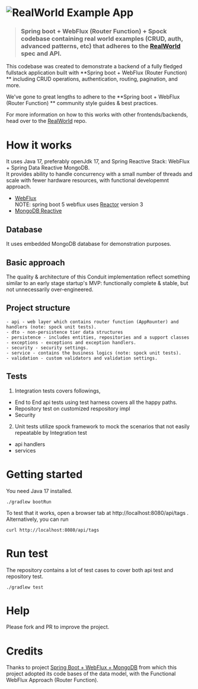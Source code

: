 # ![RealWorld Example App](logo.png)

> ### Spring boot + WebFlux (Router Function) + Spock codebase containing real world examples (CRUD, auth, advanced patterns, etc) that adheres to the [RealWorld](https://github.com/gothinkster/realworld) spec and API.


This codebase was created to demonstrate a backend of a fully fledged fullstack application built with **Spring boot + WebFlux (Router Function) ** including CRUD operations, authentication, routing, pagination, and more.

We've gone to great lengths to adhere to the **Spring boot + WebFlux (Router Function) ** community style guides & best practices.

For more information on how to this works with other frontends/backends, head over to the [RealWorld](https://github.com/gothinkster/realworld) repo.


# How it works
It uses Java 17, preferably openJdk 17, and Spring Reactive Stack: WebFlux + Spring Data Reactive MongoDB.  
It provides ability to handle concurrency with a small number of threads and scale with fewer hardware resources, with functional developemnt approach.
- [WebFlux](https://docs.spring.io/spring-framework/docs/current/reference/html/web-reactive.html) \
    NOTE: spring boot 5 webflux uses [Reactor](https://projectreactor.io/docs/core/release/reference/) version 3
- [MongoDB Reactive](https://docs.spring.io/spring-data/mongodb/docs/current/reference/html/#mongo.reactive)


## Database
It uses embedded MongoDB database for demonstration purposes.


## Basic approach
The quality & architecture of this Conduit implementation reflect something similar to an early stage startup's MVP: functionally complete & stable, but not unnecessarily over-engineered.


## Project structure
```
- api - web layer which contains router function (AppRounter) and handlers (note: spock unit tests).
- dto - non-persistence tier data structures
- persistence - includes entities, repositories and a support classes
- exceptions - exceptions and exception handlers.
- security - security settings.
- service - contains the business logics (note: spock unit tests).
- validation - custom validators and validation settings.
```
## Tests
1. Integration tests covers followings, 
- End to End api tests using test harness covers all the happy paths.
- Repository test on customized respository impl
- Security
2. Unit tests utilize spock framework to mock the scenarios that not easily repeatable by Integration test
- api handlers
- services


# Getting started
You need Java 17 installed.
```
./gradlew bootRun
```

To test that it works, open a browser tab at http://localhost:8080/api/tags .  
Alternatively, you can run
```
curl http://localhost:8080/api/tags
```

# Run test

The repository contains a lot of test cases to cover both api test and repository test.

```
./gradlew test
```

# Help

Please fork and PR to improve the project.

# Credits

Thanks to project [Spring Boot + WebFlux + MongoDB](https://github.com/a-mountain/realworld-spring-webflux) from which 
this project adopted its code bases of the data model, with the Functional WebFlux Approach (Router Function).

